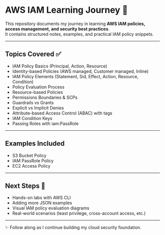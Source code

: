 # AWS IAM Learning Journey 🚀

This repository documents my journey in learning **AWS IAM policies, access management, and security best practices**.  
It contains structured notes, examples, and practical IAM policy snippets.

---

## Topics Covered ✅
- IAM Policy Basics (Principal, Action, Resource)
- Identity-based Policies (AWS managed, Customer managed, Inline)
- IAM Policy Elements (Statement, Sid, Effect, Action, Resource, Condition)
- Policy Evaluation Process
- Resource-based Policies
- Permissions Boundaries & SCPs
- Guardrails vs Grants
- Explicit vs Implicit Denies
- Attribute-based Access Control (ABAC) with tags
- IAM Condition Keys
- Passing Roles with iam:PassRole

---

## Examples Included
- S3 Bucket Policy
- IAM PassRole Policy
- EC2 Access Policy

---

## Next Steps 📌
- Hands-on labs with AWS CLI
- Adding more JSON examples
- Visual IAM policy evaluation diagrams
- Real-world scenarios (least privilege, cross-account access, etc.)

---

✨ Follow along as I continue building my cloud security foundation.
